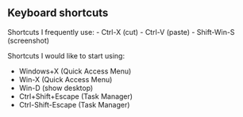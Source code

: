 
## Keyboard shortcuts
Shortcuts I frequently use: 
\- Ctrl-X (cut)
\- Ctrl-V (paste)
\- Shift-Win-S (screenshot)

Shortcuts I would like to start using: 
- Windows+X (Quick Access Menu)
- Win-X (Quick Access Menu)
- Win-D (show desktop)
- Ctrl+Shift+Escape (Task Manager)
- Ctrl-Shift-Escape (Task Manager)

